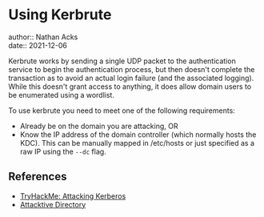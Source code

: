 # Using Kerbrute

author:: Nathan Acks  
date:: 2021-12-06

Kerbrute works by sending a single UDP packet to the authentication service to begin the authentication process, but then doesn't complete the transaction as to avoid an actual login failure (and the associated logging). While this doesn't grant access to anything, it does allow domain users to be enumerated using a wordlist.

To use kerbrute you need to meet one of the following requirements:

* Already be on the domain you are attacking, OR
* Know the IP address of the domain controller (which normally hosts the KDC). This can be manually mapped in /etc/hosts or just specified as a raw IP using the `--dc` flag.

## References

* [TryHackMe: Attacking Kerberos](tryhackme-attacking-kerberos.md)
* [Attacktive Directory](tryhackme-attacktive-directory.md)
